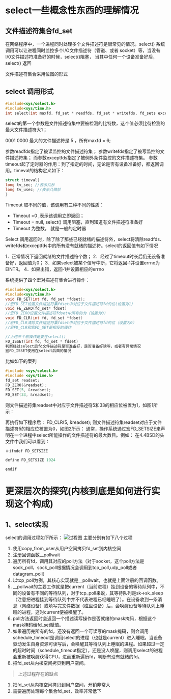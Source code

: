# select一些概念性东西的理解情况

## 文件描述符集合fd_set

在网络程序中，一个进程同时处理多个文件描述符是很常见的情况。select() 系统调用可以让进程同时监控多个I/O文件描述符（管道、或者 socket）等，当没有I/0文件描述符准备好的时候，select()阻塞， 当其中任何一个设备准备好后，select() 返回

文件描述符集合采用位图的形式

## select 调用形式

```c
#include<sys/select.h>
#include<sys/time.h>
int select(int maxfd, fd_set * readfds, fd_set * writefds, fd_sets exceptfds, const struct timeval * timeout)
```

select的第一个参数是文件描述符集中要被检测的比特数，这个值必须比待检测的最大文件描述符大1；

0001 0000 最大的文件描述符是 5 ，所有maxfd = 6;



参数readfds指定了被读监控的文件描述符集；
参数writefds指定了被写监控的文件描述符集；
而参数exceptfds指定了被例外条件监控的文件描述符集。
参数timeout起了定时器的作用：到了指定的时间，无论是否有设备准备好，都返回调用。timeval的结构定义如下：

```c
struct timeval{
long tv_sec; //表示几秒
long tv_usec; //表示几微妙
}
```

Timeout 取不同的值，该调用有三种不同的性质：

* Timeout =0 ,表示该调用立即返回；
* Timeout = null,  select() 调用阻塞，直到知道有文件描述符准备好
* Timeout 为整数， 就是一般的定时器

Select 调用返回时，除了除了那些已经就绪的描述符外，select将清除readfds、writefds和exceptfds中的所有没有就绪的描述符。select的返回值有如下情况

1．正常情况下返回就绪的文件描述符个数；
2．经过了timeout时长后仍无设备准备好，返回值为0；
3．如果select被某个信号中断，它将返回‐1并设置errno为EINTR。
4．如果出错，返回‐1并设置相应的errno

系统提供了四个宏对描述符集合进行操作：

```c
#include<sys/select.h>
#include<sys/time.h>
void FD_SET(int fd, fd_set *fdset);
//宏FD_SET设置文件描述符集fdset中对应于文件描述符fd的位(设置为1)
void FE_ZERO(fd_set* fdset)
//宏FD_ZERO设置文件描述符fdset中所有的为（设置为0）
void FD_CLR(int fd, fd_set *fdset)
//宏FD_CLR清除文件描述符集fdset中对应于文件描述符fd的位（设置为0）
//宏FD_CLR和宏FD_SET是相反的操作

//上述三个宏操作是要在select()
FD_ISSET(int fd, fd_set * fdset) 
判断经过select后fd文件描述符是否准备好，是否准备好读写，或者有异常情况
宏FD_ISSET使用在select后面的情况
```

比如如下的案列

```c
#include <sys/select.h>
#include <sys/time.h>
fd_set readset;
FD_ZERO(&readset);
FD_SET(5, &readset);
FD_SET(33, &readset);
```

则文件描述符集readset中对应于文件描述符5和33的相应位被置为1，如图1所示：

再执行如下程序后：
FD_CLR(5, &readset);
则文件描述符集readset对应于文件描述符5的相应位被置为0，如图2所示：
通常，操作系统通过宏FD_SETSIZE来声明在一个进程中select所能操作的文件描述符的最大数目。例如：
在4.4BSD的头文件中我们可以看到：

```c
＃ifndef FD_SETSIZE

define FD_SETSIZE 1024

endif
```

# 更深层次的探究(内核到底是如何进行实现这个构成)
## 1、select实现
select的调用过程如下所示：
![过程图](https://github.com/wabc1994/Leetcode2/blob/master/io%E5%A4%8D%E7%94%A8/picture/select%E8%BF%87%E7%A8%8B%E5%9B%BE.png)
主要分别有如下八个过程
1. 使用copy_from_user从用户空间拷贝fd_set到内核空间
2. 注册回调函数__pollwait
3. 遍历所有fd，调用其对应的poll方法（对于socket，这个poll方法是sock_poll，sock_poll根据情况会调用到tcp_poll,udp_poll或者datagram_poll）
4. 以tcp_poll为例，其核心实现就是__pollwait，也就是上面注册的回调函数。
5. __pollwait的主要工作就是把current（当前进程）挂到设备的等待队列中，不同的设备有不同的等待队列，对于tcp_poll来说，其等待队列是sk->sk_sleep（注意把进程挂到等待队列中并不代表进程已经睡眠了）。在设备收到一条消息（网络设备）或填写完文件数据（磁盘设备）后，会唤醒设备等待队列上睡眠的进程，这时current便被唤醒了。
6. poll方法返回时会返回一个描述读写操作是否就绪的mask掩码，根据这个mask掩码给fd_set赋值。
7. 如果遍历完所有的fd，还没有返回一个可读写的mask掩码，则会调用schedule_timeout是调用select的进程（也就是current）进入睡眠。当设备驱动发生自身资源可读写后，会唤醒其等待队列上睡眠的进程。如果超过一定的超时时间（schedule_timeout指定），还是没人唤醒，则调用select的进程会重新被唤醒获得CPU，进而重新遍历fd，判断有没有就绪的fd。
8. 把fd_set从内核空间拷贝到用户空间。

>上述过程存在的缺点
1. 把fd_set从内核空间拷贝到用户空间，开销非常大
2. 需要遍历处理每个集合fd_set，效率非常低下
